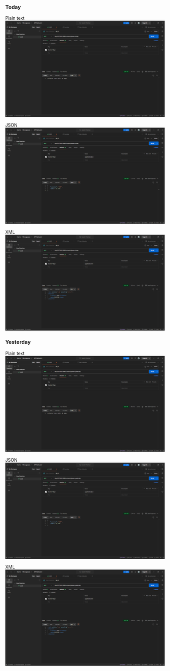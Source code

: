 ### Today

Plain text
![img.png](../img/img_6.png)

JSON
![img_1.png](../img/img_7.png)

XML
![img_2.png](../img/img_8.png)

### Yesterday

Plain text
![img.png](../img/img_9.png)

JSON
![img_1.png](../img/img_10.png)

XML
![img_2.png](../img/img_11.png)